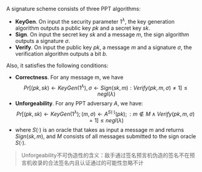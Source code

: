 A signature scheme consists of three PPT algorithms: 

- **KeyGen**. On input the security parameter $1^λ$, the key generation algorithm outputs a public key $pk$ and a secret key $sk$. 
- **Sign**. On input the secret key $sk$ and a message $m$, the sign algorithm outputs a signature $σ$.
- **Verify**. On input the public key $pk$, a message $m$ and a signature $σ$, the verification algorithm outputs a bit $b$. 

Also, it satisfies the following conditions:

- **Correctness**. For any message m, we have 
$$Pr[(pk, sk) ← KeyGen(1^λ), σ ← Sign(sk, m) : Verify(pk, m, σ) \ne 1] ≤ negl(λ)$$
- **Unforgeability**. For any PPT adversary $A$, we have: 
$$Pr [(pk, sk) ← KeyGen(1^λ); (m, σ) ← A^{S(·)}(pk); : m \notin M∧ Verify(pk, m, σ) = 1 ] ≤ negl(λ) $$
- where $S(·)$ is an oracle that takes as input a message $m$ and returns $Sign(sk, m)$, and $M$ consists of all messages submitted to the sign oracle $S(·)$.
> Unforgeability不可伪造性的含义：敌手通过签名预言机伪造的签名不在预言机收录的合法签名内且认证通过的可能性忽略不计